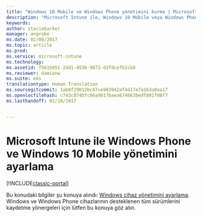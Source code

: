 ```yaml
---
title: "Windows 10 Mobile ve Windows Phone yönetimini kurma | Microsoft Docs"
description: "Microsoft Intune ile, Windows 10 Mobile veya Windows Phone cihazları için mobil cihaz yönetimini (MDM) etkinleştirin."
keywords: 
author: staciebarker
manager: angrobe
ms.date: 02/08/2017
ms.topic: article
ms.prod: 
ms.service: microsoft-intune
ms.technology: 
ms.assetid: f5615051-2dd1-453b-9872-d3fdcefb2cb8
ms.reviewer: damionw
ms.suite: ems
translationtype: Human Translation
ms.sourcegitcommit: 1ab8f29012bc47ce983942af4d17e7a1b3a0ea17
ms.openlocfilehash: c743c074bfc66a9017baea674663bedf801f08f7
ms.lasthandoff: 02/18/2017


---
```



# <a name="set-up-windows-phone-and-windows-10-mobile-management-with-microsoft-intune"></a>Microsoft Intune ile Windows Phone ve Windows 10 Mobile yönetimini ayarlama

[!INCLUDE[classic-portal](../includes/classic-portal.md)]

Bu konudaki bilgiler şu konuya alındı: [Windows cihaz yönetimini ayarlama](set-up-windows-device-management-with-microsoft-intune.md). Windows ve Windows Phone cihazlarının desteklenen tüm sürümlerini kaydetme yönergeleri için lütfen bu konuya göz atın.
